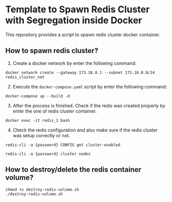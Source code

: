 # Template to Spawn Redis Cluster with Segregation inside Docker
This repository provides a script to spawn redis cluster docker container.

## How to spawn redis cluster?

1. Create a docker network by enter the following command:

```shell
docker network create --gateway 173.18.0.1 --subnet 173.18.0.0/24 redis_cluster_net
```

2. Execute the `docker-compose.yaml` script by enter the following command:

```shell
docker-compose up --build -d
```

3. After the process is finished. Check if the redis was created properly by enter the one of redis cluster container.

```shell
docker exec -it redis_1 bash
```

4. Check the redis configuration and also make sure if the redis cluster was setup correctly or not.

```shell
redis-cli -a {password} CONFIG get cluster-enabled

redis-cli -a {password} cluster nodes
```

## How to destroy/delete the redis container volume?

```shell
chmod +x destroy-redis-volume.sh
./destroy-redis-volume.sh
```